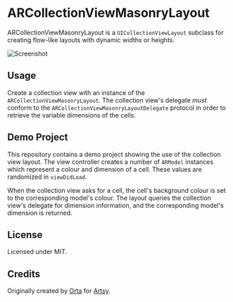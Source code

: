 ARCollectionViewMasonryLayout
=============================

ARCollectionViewMasonryLayout is a `UICollectionViewLayout` subclass for creating flow-like layouts with dynamic widths or heights. 

![Screenshot](http://f.cl.ly/items/0j1z0e2X0j0Y203O0y25/Screen%20Shot%202014-03-24%20at%2012.57.00%20PM.png)

Usage
----------------

Create a collection view with an instance of the `ARCollectionViewMasonryLayout`. The collection view's delegate *must* conform to the `ARCollectionViewMasonryLayoutDelegate` protocol in order to retrieve the variable dimensions of the cells. 

Demo Project
----------------

This repository contains a demo project showing the use of the collection view layout. The view controller creates a number of `ARModel` instances which represent a colour and dimension of a cell. These values are randomized in `viewDidLoad`. 

When the collection view asks for a cell, the cell's background colour is set to the corresponding model's colour. The layout queries the collection view's delegate for dimension information, and the corresponding model's dimension is returned. 

License
----------------

Licensed under MIT.

Credits
----------------

Originally created by [Orta](https://github.com/orta) for [Artsy](https://artsy.net). 